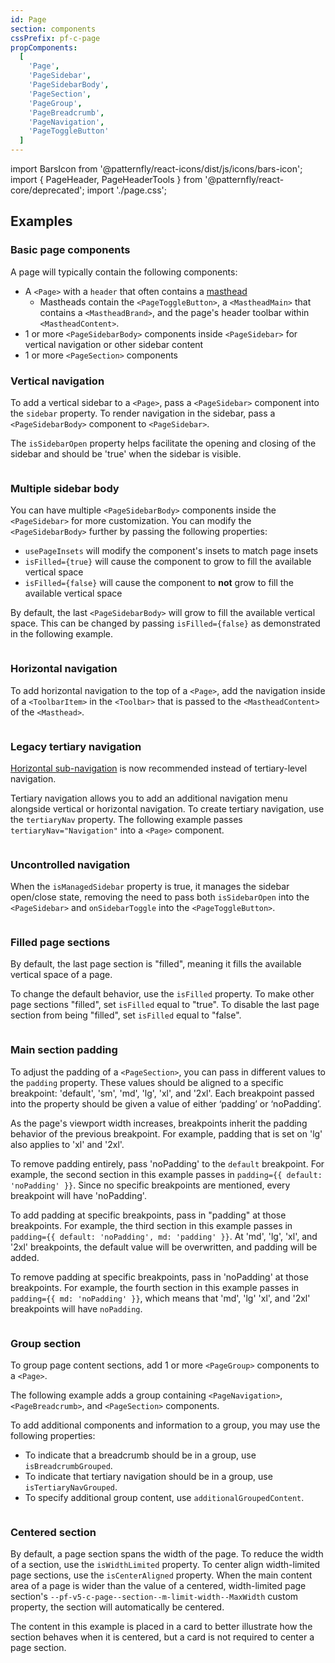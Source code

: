 ```yaml
---
id: Page
section: components
cssPrefix: pf-c-page
propComponents:
  [
    'Page',
    'PageSidebar',
    'PageSidebarBody',
    'PageSection',
    'PageGroup',
    'PageBreadcrumb',
    'PageNavigation',
    'PageToggleButton'
  ]
---
```


import BarsIcon from '@patternfly/react-icons/dist/js/icons/bars-icon';
import {
PageHeader,
PageHeaderTools
} from '@patternfly/react-core/deprecated';
import './page.css';

## Examples

### Basic page components

A page will typically contain the following components:

- A `<Page>` with a `header` that often contains a [masthead](/components/masthead)
  - Mastheads contain the `<PageToggleButton>`, a `<MastheadMain>` that contains a `<MastheadBrand>`, and the page's header toolbar within `<MastheadContent>`.
- 1 or more `<PageSidebarBody>` components inside `<PageSidebar>` for vertical navigation or other sidebar content
- 1 or more `<PageSection>` components

### Vertical navigation

To add a vertical sidebar to a `<Page>`, pass a `<PageSidebar>` component into the `sidebar` property. To render navigation in the sidebar, pass a `<PageSidebarBody>` component to `<PageSidebar>`.

The `isSidebarOpen` property helps facilitate the opening and closing of the sidebar and should be 'true' when the sidebar is visible.

```ts file="./PageVerticalNav.tsx"

```

### Multiple sidebar body

You can have multiple `<PageSidebarBody>` components inside the `<PageSidebar>` for more customization. You can modify the `<PageSidebarBody>` further by passing the following properties:

- `usePageInsets` will modify the component's insets to match page insets
- `isFilled={true}` will cause the component to grow to fill the available vertical space
- `isFilled={false}` will cause the component to **not** grow to fill the available vertical space

By default, the last `<PageSidebarBody>` will grow to fill the available vertical space. This can be changed by passing `isFilled={false}` as demonstrated in the following example.

```ts file="./PageMultipleSidebarBody.tsx"

```

### Horizontal navigation

To add horizontal navigation to the top of a `<Page>`, add the navigation inside of a `<ToolbarItem>` in the `<Toolbar>` that is passed to the `<MastheadContent>` of the `<Masthead>`.

```ts file="./PageHorizontalNav.tsx"

```

### Legacy tertiary navigation

[Horizontal sub-navigation](/components/navigation#horizontal-subnav) is now recommended instead of tertiary-level navigation.

Tertiary navigation allows you to add an additional navigation menu alongside vertical or horizontal navigation. To create tertiary navigation, use the `tertiaryNav` property. The following example passes `tertiaryNav="Navigation"` into a `<Page>` component.

```ts file="./PageTertiaryNav.tsx"

```

### Uncontrolled navigation

When the `isManagedSidebar` property is true, it manages the sidebar open/close state, removing the need to pass both `isSidebarOpen` into the `<PageSidebar>` and `onSidebarToggle` into the `<PageToggleButton>`.

```ts file="./PageUncontrolledNav.tsx"

```

### Filled page sections

By default, the last page section is "filled", meaning it fills the available vertical space of a page.

To change the default behavior, use the `isFilled` property. To make other page sections "filled", set `isFilled` equal to "true". To disable the last page section from being "filled", set `isFilled` equal to "false".

```ts file="./PageWithOrWithoutFill.tsx"

```

### Main section padding

To adjust the padding of a `<PageSection>`, you can pass in different values to the `padding` property. These values should be aligned to a specific breakpoint: 'default', 'sm', 'md', 'lg', 'xl', and '2xl'. Each breakpoint passed into the property should be given a value of either ‘padding’ or ‘noPadding’.

As the page's viewport width increases, breakpoints inherit the padding behavior of the previous breakpoint. For example, padding that is set on 'lg' also applies to 'xl' and '2xl'.

To remove padding entirely, pass 'noPadding' to the `default` breakpoint. For example, the second section in this example passes in `padding={{ default: 'noPadding' }}`. Since no specific breakpoints are mentioned, every breakpoint will have 'noPadding'.

To add padding at specific breakpoints, pass in "padding" at those breakpoints. For example, the third section in this example passes in `padding={{ default: 'noPadding', md: 'padding' }}`. At 'md', 'lg', 'xl', and '2xl' breakpoints, the default value will be overwritten, and padding will be added.

To remove padding at specific breakpoints, pass in 'noPadding' at those breakpoints. For example, the fourth section in this example passes in `padding={{ md: 'noPadding' }}`, which means that 'md', 'lg' 'xl', and '2xl' breakpoints will have `noPadding`.

```ts file="./PageMainSectionPadding.tsx"

```

### Group section

To group page content sections, add 1 or more `<PageGroup>` components to a `<Page>`.

The following example adds a group containing `<PageNavigation>`, `<PageBreadcrumb>`, and `<PageSection>` components.

To add additional components and information to a group, you may use the following properties:

- To indicate that a breadcrumb should be in a group, use `isBreadcrumbGrouped`.
- To indicate that tertiary navigation should be in a group, use `isTertiaryNavGrouped`.
- To specify additional group content, use `additionalGroupedContent`.

```ts file="./PageGroupSection.tsx"

```

### Centered section

By default, a page section spans the width of the page. To reduce the width of a section, use the `isWidthLimited` property. To center align width-limited page sections, use the `isCenterAligned` property. When the main content area of a page is wider than the value of a centered, width-limited page section's `--pf-v5-c-page--section--m-limit-width--MaxWidth` custom property, the section will automatically be centered.

The content in this example is placed in a card to better illustrate how the section behaves when it is centered, but a card is not required to center a page section.

```ts file="./PageCenteredSection.tsx"

```

